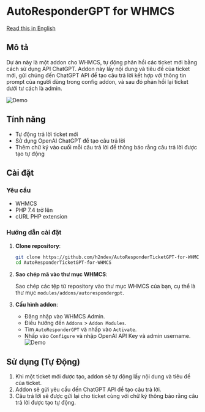 # AutoResponderGPT for WHMCS

[Read this in English](/README.md)

## Mô tả

Dự án này là một addon cho WHMCS, tự động phản hồi các ticket mới bằng cách sử dụng API ChatGPT. Addon này lấy nội dung và tiêu đề của ticket mới, gửi chúng đến ChatGPT API để tạo câu trả lời kết hợp với thông tin prompt của người dùng trong config addon, và sau đó phản hồi lại ticket dưới tư cách là admin.

![Demo](https://i.imgur.com/jm8fGpG.png)

## Tính năng

- Tự động trả lời ticket mới
- Sử dụng OpenAI ChatGPT để tạo câu trả lời
- Thêm chữ ký vào cuối mỗi câu trả lời để thông báo rằng câu trả lời được tạo tự động

## Cài đặt

### Yêu cầu

- WHMCS
- PHP 7.4 trở lên
- cURL PHP extension

### Hướng dẫn cài đặt

1. **Clone repository**:

   ```bash
   git clone https://github.com/h2ndev/AutoResponderTicketGPT-for-WHMCS.git
   cd AutoResponderTicketGPT-for-WHMCS
   ```

2. **Sao chép mã vào thư mục WHMCS**:

   Sao chép các tệp từ repository vào thư mục WHMCS của bạn, cụ thể là thư mục `modules/addons/autorespondergpt`.

3. **Cấu hình addon**:

   - Đăng nhập vào WHMCS Admin.
   - Điều hướng đến `Addons` > `Addon Modules`.
   - Tìm `AutoResponderGPT` và nhấp vào `Activate`.
   - Nhấp vào `Configure` và nhập OpenAI API Key và admin username.
   ![Demo](https://i.imgur.com/8FISzOz.png)

## Sử dụng (Tự Động)

1. Khi một ticket mới được tạo, addon sẽ tự động lấy nội dung và tiêu đề của ticket.
2. Addon sẽ gửi yêu cầu đến ChatGPT API để tạo câu trả lời.
3. Câu trả lời sẽ được gửi lại cho ticket cùng với chữ ký thông báo rằng câu trả lời được tạo tự động.
